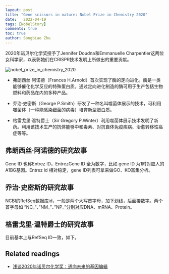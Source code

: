 ```yaml
---
layout: post
title: "Gene scissors in nature: Nobel Prize in Chemistry 2020"
date:   2022-04-19
tags: [NobelStory]
comments: true
toc: true
author: Songbiao Zhu
---
```


2020年诺贝尔化学奖授予了Jennifer Doudna和Emmanuelle Charpentier这两位女科学家，以表彰她们在CRISPR技术发明上所做出的重要贡献。

![nobel_prize_in_chemistry_2020](https://n.sinaimg.cn/tech/transform/460/w630h630/20201007/90cb-kaaxtfn5824407.jpg)

* 弗朗西丝·阿诺德（Frances H.Arnold）首次实现了酶的定向进化。酶是一类能够催化化学反应的特殊蛋白质。通过定向进化制造的酶可用于生产包括生物燃料和药品在内的多种产品。

* 乔治·史密斯（George P.Smith）研发了一种名叫噬菌体展示的技术，可利用噬菌体（一种能感染细菌的病毒）培育新型蛋白质。

* 格雷戈里·温特爵士（Sir Gregory P.Winter）利用噬菌体展示技术发明了新药。利用该技术生产的抗体能够中和毒素、对抗自体免疫疾病、治愈转移性癌症等等。

<!-- more -->

## 弗朗西丝·阿诺德的研究故事

Gene ID 也称Entrez ID，EntrezGene ID 全为数字，比如.gene ID 为1时对应人的A1BG基因。Entrez id 相对稳定，gene ID列表可拿来做GO、KO富集分析。

## 乔治·史密斯的研究故事

NCBI的RefSeq数据库id，一般是两个大写首字母，加下划线，后面接数字。两个首字母如 ”NC_”、”NM_”、”NP_”分别对应DNA、mRNA、Protein。

## 格雷戈里·温特爵士的研究故事

目前基本上与RefSeq ID一致，如下。

## Related readings

* [浅谈2020年诺贝尔化学奖：通向未来的基因编辑](http://www.dxhx.pku.edu.cn/article/2020/1000-8438/20201219.shtml)

